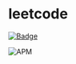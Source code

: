 # leetcode

[![Badge](https://img.shields.io/static/v1?label=<LABEL>&message=<MESSAGE>&color=<COLOR>)](https://996.icu/#/zh_CN)

![APM](https://img.shields.io/apm/l/test)